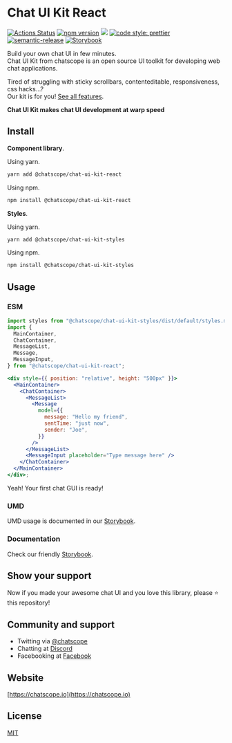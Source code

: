 # Chat UI Kit React

[![Actions Status](https://github.com/chatscope/chat-ui-kit-react/workflows/build/badge.svg)](https://github.com/chatscope/chat-ui-kit-react/actions) [![npm version](https://img.shields.io/npm/v/@chatscope/chat-ui-kit-react.svg?style=flat)](https://npmjs.com/@chatscope/chat-ui-kit-react) [![](https://img.shields.io/npm/l/@chatscope/chat-ui-kit-react)](https://github.com/chatscope/chat-ui-kit-react/blob/master/LICENSE) [![code style: prettier](https://img.shields.io/badge/code_style-prettier-ff69b4.svg?style=flat-square)](https://github.com/prettier/prettier) [![semantic-release](https://img.shields.io/badge/%20%20%F0%9F%93%A6%F0%9F%9A%80-semantic--release-e10079.svg)](https://github.com/semantic-release/semantic-release) [![Storybook](https://cdn.jsdelivr.net/gh/storybookjs/brand@master/badge/badge-storybook.svg)](https://chatscope.io/storybook/react/)

Build your own chat UI in few minutes.  
Chat UI Kit from chatscope is an open source UI toolkit for developing web chat applications.

Tired of struggling with sticky scrollbars, contenteditable, responsiveness, css hacks...?  
Our kit is for you! [See all features](https://chatscope.io/features).

**Chat UI Kit makes chat UI development at warp speed**

## Install

**Component library**.

Using yarn.

```sh
yarn add @chatscope/chat-ui-kit-react
```

Using npm.

```sh
npm install @chatscope/chat-ui-kit-react
```

**Styles**.

Using yarn.

```sh
yarn add @chatscope/chat-ui-kit-styles
```

Using npm.

```sh
npm install @chatscope/chat-ui-kit-styles
```

## Usage

### ESM

```jsx
import styles from "@chatscope/chat-ui-kit-styles/dist/default/styles.min.css";
import {
  MainContainer,
  ChatContainer,
  MessageList,
  Message,
  MessageInput,
} from "@chatscope/chat-ui-kit-react";

<div style={{ position: "relative", height: "500px" }}>
  <MainContainer>
    <ChatContainer>
      <MessageList>
        <Message
          model={{
            message: "Hello my friend",
            sentTime: "just now",
            sender: "Joe",
          }}
        />
      </MessageList>
      <MessageInput placeholder="Type message here" />
    </ChatContainer>
  </MainContainer>
</div>;
```

Yeah! Your first chat GUI is ready!

### UMD

UMD usage is documented in our [Storybook](https://chatscope.io/storybook/react/).

### Documentation

Check our friendly [Storybook](https://chatscope.io/storybook/react/).

## Show your support

Now if you made your awesome chat UI and you love this library, please ⭐ this repository!

## Community and support

- Twitting via [@chatscope](https://twitter.com/chatscope)
- Chatting at [Discord](https://discord.gg/ZSuESK)
- Facebooking at [Facebook](https://www.facebook.com/chatscope)

## Website

[https://chatscope.io](https://chatscope.io)

## License

[MIT](https://github.com/chatscope/chat-ui-kit-react/blob/master/LICENSE)
